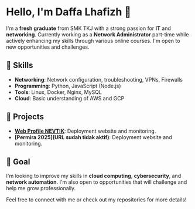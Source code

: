 # Hello, I'm Daffa Lhafizh 👋

I'm a **fresh graduate** from SMK TKJ with a strong passion for **IT** and **networking**. Currently working as a **Network Administrator** part-time while actively enhancing my skills through various online courses. I'm open to new opportunities and challenges.

## 🚀 Skills
- **Networking**: Network configuration, troubleshooting, VPNs, Firewalls
- **Programming**: Python, JavaScript (Node.js)
- **Tools**: Linux, Docker, Nginx, MySQL
- **Cloud**: Basic understanding of AWS and GCP

## 📂 Projects
- **[Web Profile NEVTIK](https://nevtik.org/)**: Deployment website and monitoring.
- **[Permira 2025](URL sudah tidak aktif)**: Deployment website and monitoring.

## 🎯 Goal
I'm looking to improve my skills in **cloud computing**, **cybersecurity**, and **network automation**. I'm also open to opportunities that will challenge and help me grow professionally.

Feel free to connect with me or check out my repositories for more details!
